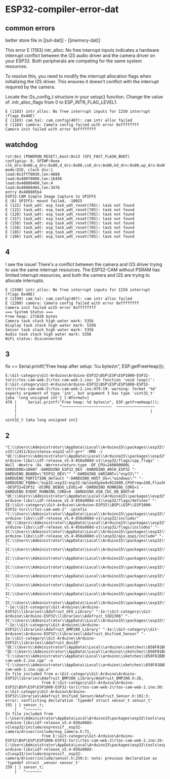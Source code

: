 
# ESP32-compiler-error-dat


## common errors 


better store file in [[sd-dat]] - [[memory-dat]]

This error E (1183) intr_alloc: No free interrupt inputs indicates a hardware interrupt conflict between the I2S audio driver and the camera driver on your ESP32. Both peripherals are competing for the same system resources.

To resolve this, you need to modify the interrupt allocation flags when initializing the I2S driver. This ensures it doesn't conflict with the interrupt required by the camera.

Locate the i2s_config_t structure in your setup() function.
Change the value of .intr_alloc_flags from 0 to ESP_INTR_FLAG_LEVEL1.


    E (1183) intr_alloc: No free interrupt inputs for I2S0 interrupt (flags 0x40E)
    E (1183) cam_hal: cam_config(407): cam intr alloc failed
    E (1184) camera: Camera config failed with error 0xffffffff
    Camera init failed with error 0xffffffff





## watchdog 

    rst:0x1 (POWERON_RESET),boot:0x13 (SPI_FAST_FLASH_BOOT)
    configsip: 0, SPIWP:0xee
    clk_drv:0x00,q_drv:0x00,d_drv:0x00,cs0_drv:0x00,hd_drv:0x00,wp_drv:0x00
    mode:DIO, clock div:1
    load:0x3fff0030,len:4888
    load:0x40078000,len:16456
    load:0x40080400,len:4
    load:0x40080404,len:3476
    entry 0x400805b4
    ESP32-CAM Simple Image Capture to SPIFFS
    E (6) SPIFFS: mount failed, -10025
    E (122) task_wdt: esp_task_wdt_reset(705): task not found
    E (122) task_wdt: esp_task_wdt_reset(705): task not found
    E (128) task_wdt: esp_task_wdt_reset(705): task not found
    E (157) task_wdt: esp_task_wdt_reset(705): task not found
    E (158) task_wdt: esp_task_wdt_reset(705): task not found
    E (158) task_wdt: esp_task_wdt_reset(705): task not found
    E (185) task_wdt: esp_task_wdt_reset(705): task not found
    E (186) task_wdt: esp_task_wdt_reset(705): task not found


## 4 

I see the issue! There's a conflict between the camera and I2S driver trying to use the same interrupt resources. The ESP32-CAM without PSRAM has limited interrupt resources, and both the camera and I2S are trying to allocate interrupts.

    E (2198) intr_alloc: No free interrupt inputs for I2S0 interrupt (flags 0x40E)
    E (2199) cam_hal: cam_config(407): cam intr alloc failed
    E (2200) camera: Camera config failed with error 0xffffffff
    Camera init failed with error 0xffffffff
    === System Status ===
    Free heap: 271820 bytes
    Camera task stack high water mark: 5356
    Display task stack high water mark: 5356
    Sensor task stack high water mark: 5356
    Audio task stack high water mark: 5356
    WiFi status: Disconnected



## 3 

fix ==   Serial.printf("Free heap after setup: %u bytes\n", ESP.getFreeHeap());

    E:\Git-category\Git-Arduino\Arduino-ESP32\BSP\ESP\ESP1000-ESP32-tori\rtos-cam-web-2\rtos-cam-web-2.ino: In function 'void loop()':
    E:\Git-category\Git-Arduino\Arduino-ESP32\BSP\ESP\ESP1000-ESP32-tori\rtos-cam-web-2\rtos-cam-web-2.ino:479:19: warning: format '%d' expects argument of type 'int', but argument 3 has type 'uint32_t' {aka 'long unsigned int'} [-Wformat=]
    479 |     Serial.printf("Free heap: %d bytes\n", ESP.getFreeHeap());
        |                   ^~~~~~~~~~~~~~~~~~~~~~~  ~~~~~~~~~~~~~~~~~
        |                                                           |
        |                                                           uint32_t {aka long unsigned int}

## 2 

    "C:\\Users\\Administrator\\AppData\\Local\\Arduino15\\packages\\esp32\\tools\\esp-x32\\2411/bin/xtensa-esp32-elf-g++" -MMD -c "@C:\\Users\\Administrator\\AppData\\Local\\Arduino15\\packages\\esp32\\tools\\esp32-arduino-libs\\idf-release_v5.4-858a988d-v1\\esp32/flags/cpp_flags" -Wall -Wextra -Os -Werror=return-type -DF_CPU=240000000L -DARDUINO=10607 -DARDUINO_ESP32_DEV -DARDUINO_ARCH_ESP32 "-DARDUINO_BOARD=\"ESP32_DEV\"" "-DARDUINO_VARIANT=\"esp32\"" -DARDUINO_PARTITION_default "-DARDUINO_HOST_OS=\"windows\"" "-DARDUINO_FQBN=\"esp32:esp32:esp32:UploadSpeed=921600,CPUFreq=240,FlashFreq=80,FlashMode=qio,FlashSize=4M,PartitionScheme=default,DebugLevel=none,PSRAM=disabled,LoopCore=1,EventsCore=0,EraseFlash=all,JTAGAdapter=default,ZigbeeMode=default\"" -DESP32=ESP32 -DCORE_DEBUG_LEVEL=0 -DARDUINO_RUNNING_CORE=1 -DARDUINO_EVENT_RUNNING_CORE=0 -DARDUINO_USB_CDC_ON_BOOT=0 "@C:\\Users\\Administrator\\AppData\\Local\\Arduino15\\packages\\esp32\\tools\\esp32-arduino-libs\\idf-release_v5.4-858a988d-v1\\esp32/flags/defines" "-IE:\\Git-category\\Git-Arduino\\Arduino-ESP32\\BSP\\ESP\\ESP1000-ESP32-tori\\rtos-cam-web-2" -iprefix "C:\\Users\\Administrator\\AppData\\Local\\Arduino15\\packages\\esp32\\tools\\esp32-arduino-libs\\idf-release_v5.4-858a988d-v1\\esp32/include/" "@C:\\Users\\Administrator\\AppData\\Local\\Arduino15\\packages\\esp32\\tools\\esp32-arduino-libs\\idf-release_v5.4-858a988d-v1\\esp32/flags/includes" "-IC:\\Users\\Administrator\\AppData\\Local\\Arduino15\\packages\\esp32\\tools\\esp32-arduino-libs\\idf-release_v5.4-858a988d-v1\\esp32/qio_qspi/include" "-IC:\\Users\\Administrator\\AppData\\Local\\Arduino15\\packages\\esp32\\hardware\\esp32\\3.2.1\\cores\\esp32" "-IC:\\Users\\Administrator\\AppData\\Local\\Arduino15\\packages\\esp32\\hardware\\esp32\\3.2.1\\variants\\esp32" "-IC:\\Users\\Administrator\\AppData\\Local\\Arduino15\\packages\\esp32\\hardware\\esp32\\3.2.1\\libraries\\FS\\src" "-IC:\\Users\\Administrator\\AppData\\Local\\Arduino15\\packages\\esp32\\hardware\\esp32\\3.2.1\\libraries\\LittleFS\\src" "-IC:\\Users\\Administrator\\AppData\\Local\\Arduino15\\packages\\esp32\\hardware\\esp32\\3.2.1\\libraries\\WiFi\\src" "-IC:\\Users\\Administrator\\AppData\\Local\\Arduino15\\packages\\esp32\\hardware\\esp32\\3.2.1\\libraries\\Network\\src" "-IC:\\Users\\Administrator\\AppData\\Local\\Arduino15\\packages\\esp32\\hardware\\esp32\\3.2.1\\libraries\\WebServer\\src" "-IC:\\Users\\Administrator\\AppData\\Local\\Arduino15\\packages\\esp32\\hardware\\esp32\\3.2.1\\libraries\\Wire\\src" "-Ie:\\Git-category\\Git-Arduino\\Arduino-ESP32\\libraries\\Adafruit_GFX_Library" "-Ie:\\Git-category\\Git-Arduino\\Arduino-ESP32\\libraries\\Adafruit_SSD1306" "-IC:\\Users\\Administrator\\AppData\\Local\\Arduino15\\packages\\esp32\\hardware\\esp32\\3.2.1\\libraries\\SPI\\src" "-Ie:\\Git-category\\Git-Arduino\\Arduino-ESP32\\libraries\\Adafruit_BMP280_Library" "-Ie:\\Git-category\\Git-Arduino\\Arduino-ESP32\\libraries\\Adafruit_Unified_Sensor" "-Ie:\\Git-category\\Git-Arduino\\Arduino-ESP32\\libraries\\Adafruit_BusIO" "@C:\\Users\\Administrator\\AppData\\Local\\arduino\\sketches\\058F81B8D9D12F158C24DA0778C64AEF/build_opt.h" "@C:\\Users\\Administrator\\AppData\\Local\\arduino\\sketches\\058F81B8D9D12F158C24DA0778C64AEF/file_opts" "C:\\Users\\Administrator\\AppData\\Local\\arduino\\sketches\\058F81B8D9D12F158C24DA0778C64AEF\\sketch\\rtos-cam-web-2.ino.cpp" -o "C:\\Users\\Administrator\\AppData\\Local\\arduino\\sketches\\058F81B8D9D12F158C24DA0778C64AEF\\sketch\\rtos-cam-web-2.ino.cpp.o"
    In file included from e:\Git-category\Git-Arduino\Arduino-ESP32\libraries\Adafruit_BMP280_Library/Adafruit_BMP280.h:26,
                    from E:\Git-category\Git-Arduino\Arduino-ESP32\BSP\ESP\ESP1000-ESP32-tori\rtos-cam-web-2\rtos-cam-web-2.ino:30:
    e:\Git-category\Git-Arduino\Arduino-ESP32\libraries\Adafruit_Unified_Sensor/Adafruit_Sensor.h:191:3: error: conflicting declaration 'typedef struct sensor_t sensor_t'
    191 | } sensor_t;
        |   ^~~~~~~~
    In file included from C:\Users\Administrator\AppData\Local\Arduino15\packages\esp32\tools\esp32-arduino-libs\idf-release_v5.4-858a988d-v1\esp32/include/espressif__esp32-camera/driver/include/esp_camera.h:71,
                    from E:\Git-category\Git-Arduino\Arduino-ESP32\BSP\ESP\ESP1000-ESP32-tori\rtos-cam-web-2\rtos-cam-web-2.ino:19:
    C:\Users\Administrator\AppData\Local\Arduino15\packages\esp32\tools\esp32-arduino-libs\idf-release_v5.4-858a988d-v1\esp32/include/espressif__esp32-camera/driver/include/sensor.h:259:3: note: previous declaration as 'typedef struct _sensor sensor_t'
    259 | } sensor_t;
        |   ^~~~~~~~